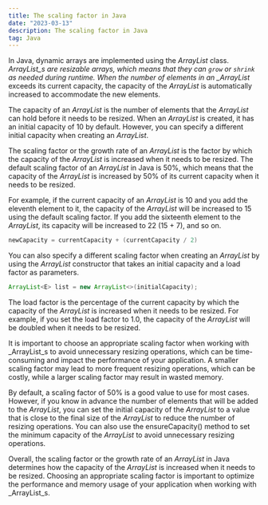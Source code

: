 ```yaml
---
title: The scaling factor in Java
date: "2023-03-13"
description: The scaling factor in Java
tag: Java
---
```


In Java, dynamic arrays are implemented using the _ArrayList_ class. _ArrayList_s are resizable arrays, which means that they can `grow` or `shrink` as needed during runtime. When the number of elements in an \_ArrayList_ exceeds its current capacity, the capacity of the _ArrayList_ is automatically increased to accommodate the new elements.

The capacity of an _ArrayList_ is the number of elements that the _ArrayList_ can hold before it needs to be resized. When an _ArrayList_ is created, it has an initial capacity of 10 by default. However, you can specify a different initial capacity when creating an _ArrayList_.

The scaling factor or the growth rate of an _ArrayList_ is the factor by which the capacity of the _ArrayList_ is increased when it needs to be resized. The default scaling factor of an _ArrayList_ in Java is 50%, which means that the capacity of the _ArrayList_ is increased by 50% of its current capacity when it needs to be resized.

For example, if the current capacity of an _ArrayList_ is 10 and you add the eleventh element to it, the capacity of the _ArrayList_ will be increased to 15 using the default scaling factor. If you add the sixteenth element to the _ArrayList_, its capacity will be increased to 22 (15 + 7), and so on.

```java
newCapacity = currentCapacity + (currentCapacity / 2)
```

You can also specify a different scaling factor when creating an _ArrayList_ by using the _ArrayList_ constructor that takes an initial capacity and a load factor as parameters.

```java
ArrayList<E> list = new ArrayList<>(initialCapacity);
```

The load factor is the percentage of the current capacity by which the capacity of the _ArrayList_ is increased when it needs to be resized. For example, if you set the load factor to 1.0, the capacity of the _ArrayList_ will be doubled when it needs to be resized.

It is important to choose an appropriate scaling factor when working with \_ArrayList_s to avoid unnecessary resizing operations, which can be time-consuming and impact the performance of your application. A smaller scaling factor may lead to more frequent resizing operations, which can be costly, while a larger scaling factor may result in wasted memory.

By default, a scaling factor of 50% is a good value to use for most cases. However, if you know in advance the number of elements that will be added to the _ArrayList_, you can set the initial capacity of the _ArrayList_ to a value that is close to the final size of the _ArrayList_ to reduce the number of resizing operations. You can also use the ensureCapacity() method to set the minimum capacity of the _ArrayList_ to avoid unnecessary resizing operations.

Overall, the scaling factor or the growth rate of an _ArrayList_ in Java determines how the capacity of the _ArrayList_ is increased when it needs to be resized. Choosing an appropriate scaling factor is important to optimize the performance and memory usage of your application when working with \_ArrayList_s.
